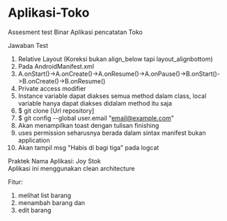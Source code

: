 # Aplikasi-Toko
Assesment test Binar Aplikasi pencatatan Toko

Jawaban Test
1. Relative Layout (Koreksi bukan align_below tapi layout_alignbottom)
2. Pada AndroidManifest.xml
3. A.onStart()->A.onCreate()->A.onResume()->A.onPause()->B.onStart()->B.onCreate()->B.onResume()
4. Private access modifier
5. Instance variable dapat diakses semua method dalam class, local variable hanya dapat diakses didalam method itu saja
6. $ git clone [Url repository]
7. $ git config --global user.email "email@example.com"
8. Akan menampilkan toast dengan tulisan finishing
9. uses permission seharusnya berada dalam sintax manifest bukan application
10. Akan tampil msg "Habis di bagi tiga" pada logcat

Praktek
Nama Aplikasi: Joy Stok</br>
Aplikasi ini menggunakan clean architecture

Fitur: 
1. melihat list barang
2. menambah barang dan
3. edit barang
